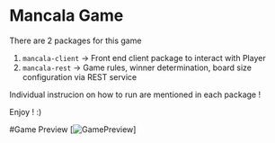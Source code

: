 # Mancala Game
There are 2 packages for this game
1. `mancala-client` -> Front end client package to interact with Player
2. `mancala-rest` -> Game rules, winner determination, board size configuration via REST service

Individual instrucion on how to run are mentioned in each package !

Enjoy ! :)

#Game Preview
[![GamePreview](https://i.postimg.cc/3wC0pmHP/image.png)]
